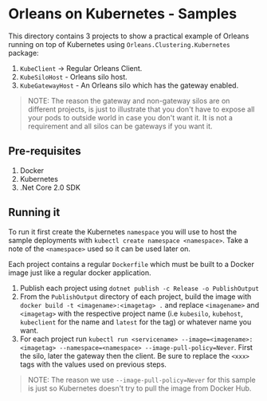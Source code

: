 # Orleans on Kubernetes - Samples

This directory contains 3 projects to show a practical example of Orleans running on top of Kubernetes using `Orleans.Clustering.Kubernetes` package:

1. `KubeClient` -> Regular Orleans Client.
2. `KubeSiloHost` - Orleans silo host.
3. `KubeGatewayHost` - An Orleans silo which has the gateway enabled.

> NOTE: The reason the gateway and non-gateway silos are on different projects, is just to illustrate that you don't have to expose all your pods to outside world in case you don't want it. It is not a requirement and all silos can be gateways if you want it.

## Pre-requisites

1. Docker
2. Kubernetes
3. .Net Core 2.0 SDK

## Running it

To run it first create the Kubernetes `namespace` you will use to host the sample deployments with `kubectl create namespace <namespace>`. Take a note of the `<namespace>` used so it can be used later on.

Each project contains a regular `Dockerfile` which must be built to a Docker image just like a regular docker application.

1. Publish each project using `dotnet publish -c Release -o PublishOutput`
2. From the `PublishOutput` directory of each project, build the image with `docker build -t <imagename>:<imagetag> .` and replace `<imagename>` and `<imagetag>` with the respective project name (i.e `kubesilo`, `kubehost`, `kubeclient` for the name and `latest` for the tag) or whatever name you want.
3. For each project run `kubectl run <servicename> --image=<imagename>:<imagetag> --namespace=<namespace> --image-pull-policy=Never`. First the silo, later the gateway then the client. Be sure to replace the `<xxx>` tags with the values used on previous steps.

> NOTE: The reason we use `--image-pull-policy=Never` for this sample is just so Kubernetes doesn't try to pull the image from Docker Hub.



